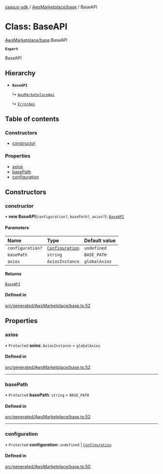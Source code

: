 [saasus-sdk](../README.md) / [AwsMarketplace/base](../modules/AwsMarketplace_base.md) / BaseAPI

# Class: BaseAPI

[AwsMarketplace/base](../modules/AwsMarketplace_base.md).BaseAPI

**`Export`**

BaseAPI

## Hierarchy

- **`BaseAPI`**

  ↳ [`AwsMarketplaceApi`](AwsMarketplace_api.AwsMarketplaceApi.md)

  ↳ [`ErrorApi`](AwsMarketplace_api.ErrorApi.md)

## Table of contents

### Constructors

- [constructor](AwsMarketplace_base.BaseAPI.md#constructor)

### Properties

- [axios](AwsMarketplace_base.BaseAPI.md#axios)
- [basePath](AwsMarketplace_base.BaseAPI.md#basepath)
- [configuration](AwsMarketplace_base.BaseAPI.md#configuration)

## Constructors

### constructor

• **new BaseAPI**(`configuration?`, `basePath?`, `axios?`): [`BaseAPI`](AwsMarketplace_base.BaseAPI.md)

#### Parameters

| Name | Type | Default value |
| :------ | :------ | :------ |
| `configuration?` | [`Configuration`](AwsMarketplace_configuration.Configuration.md) | `undefined` |
| `basePath` | `string` | `BASE_PATH` |
| `axios` | `AxiosInstance` | `globalAxios` |

#### Returns

[`BaseAPI`](AwsMarketplace_base.BaseAPI.md)

#### Defined in

[src/generated/AwsMarketplace/base.ts:52](https://github.com/saasus-platform/saasus-sdk-javascript/blob/997c544/src/generated/AwsMarketplace/base.ts#L52)

## Properties

### axios

• `Protected` **axios**: `AxiosInstance` = `globalAxios`

#### Defined in

[src/generated/AwsMarketplace/base.ts:52](https://github.com/saasus-platform/saasus-sdk-javascript/blob/997c544/src/generated/AwsMarketplace/base.ts#L52)

___

### basePath

• `Protected` **basePath**: `string` = `BASE_PATH`

#### Defined in

[src/generated/AwsMarketplace/base.ts:52](https://github.com/saasus-platform/saasus-sdk-javascript/blob/997c544/src/generated/AwsMarketplace/base.ts#L52)

___

### configuration

• `Protected` **configuration**: `undefined` \| [`Configuration`](AwsMarketplace_configuration.Configuration.md)

#### Defined in

[src/generated/AwsMarketplace/base.ts:50](https://github.com/saasus-platform/saasus-sdk-javascript/blob/997c544/src/generated/AwsMarketplace/base.ts#L50)
